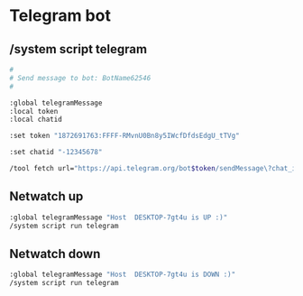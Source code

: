 # Telegram bot
## /system script telegram

```bash
#
# Send message to bot: BotName62546
#

:global telegramMessage
:local token
:local chatid

:set token "1872691763:FFFF-RMvnU0Bn8y5IWcfDfdsEdgU_tTVg"

:set chatid "-12345678"

/tool fetch url="https://api.telegram.org/bot$token/sendMessage\?chat_id=$chatid&text=$telegramMessage"
```

## Netwatch up
```bash
:global telegramMessage "Host  DESKTOP-7gt4u is UP :)"
/system script run telegram
```

## Netwatch down
```bash
:global telegramMessage "Host  DESKTOP-7gt4u is DOWN :)"
/system script run telegram
```
